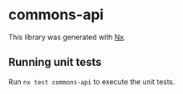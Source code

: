 # commons-api

This library was generated with [Nx](https://nx.dev).

## Running unit tests

Run `nx test commons-api` to execute the unit tests.
